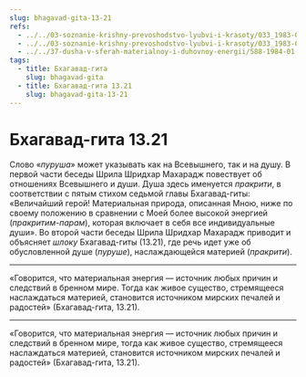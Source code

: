 ```yaml
---
slug: bhagavad-gita-13-21
refs:
  - ../../03-soznanie-krishny-prevoshodstvo-lyubvi-i-krasoty/033_1983-01-12-a2_sridharmj_soznanie_krishny-koncepciya_lubvi_i_krasoty.md
  - ../../03-soznanie-krishny-prevoshodstvo-lyubvi-i-krasoty/033_1983-01-12-a2_sridharmj_soznanie_krishny-koncepciya_lubvi_i_krasoty.md
  - ../../37-dusha-v-sferah-materialnoy-i-duhovnoy-energii/588-1984-01-25-a2-prakriti-i-purusha-dusha-passivna-v-mire-materii.md
tags:
  - title: Бхагавад-гита
    slug: bhagavad-gita
  - title: Бхагавад-гита 13.21
    slug: bhagavad-gita-13-21
---
```


# Бхагавад-гита 13.21

Слово «*пуруша*» может указывать как на Всевышнего, так и на душу. В первой части беседы Шрила Шридхар Махарадж повествует об отношениях Всевышнего и души. Душа здесь именуется *пракрити*, в соответствии с пятым стихом седьмой главы Бхагавад-гиты: «Величайший герой! Материальная природа, описанная Мною, ниже по своему положению в сравнении с Моей более высокой энергией (*пракритим-парам*), которая включает в себя все индивидуальные души». Во второй части беседы Шрила Шридхар Махарадж приводит и объясняет *шлоку* Бхагавад-гиты (13.21), где речь идет уже об обусловленной душе (*пуруше*), наслаждающейся материей (*пракрити*).

---

«Говорится, что материальная энергия — источник любых причин и следствий в бренном мире. Тогда как живое существо, стремящееся наслаждаться материей, становится источником мирских печалей и радостей» (Бхагавад-гита, 13.21).

---

«Говорится, что материальная энергия — источник любых причин и следствий в бренном мире, тогда как живое существо, стремящееся наслаждаться материей, становится источником мирских печалей и радостей» (Бхагавад-гита, 13.21).
